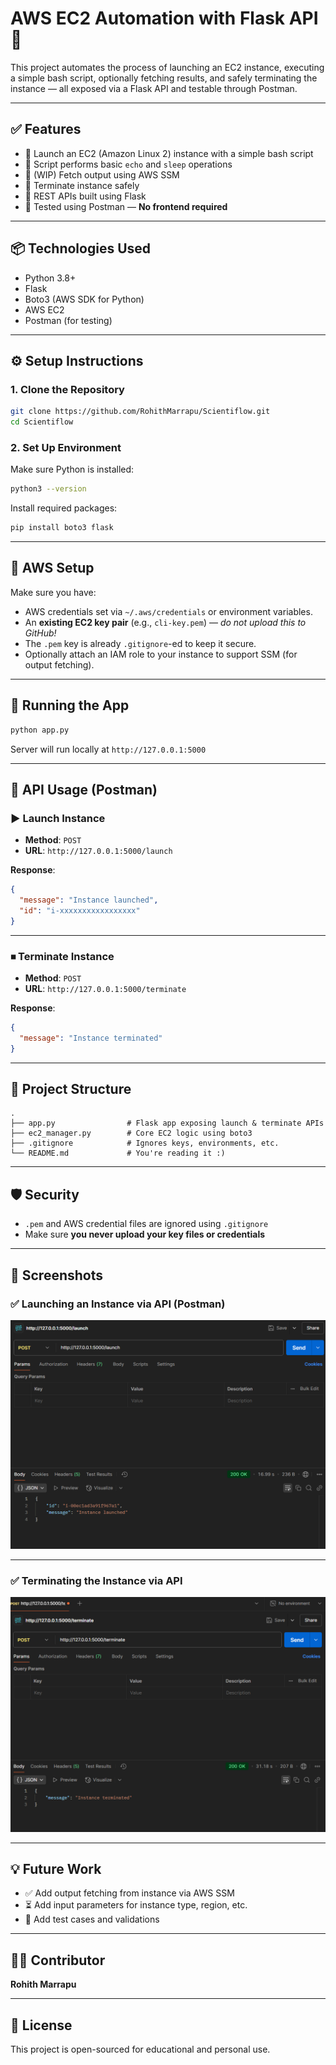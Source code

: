 
# AWS EC2 Automation with Flask API 🚀

This project automates the process of launching an EC2 instance, executing a simple bash script, optionally fetching results, and safely terminating the instance — all exposed via a Flask API and testable through Postman.

---

## ✅ Features

- 🔹 Launch an EC2 (Amazon Linux 2) instance with a simple bash script
- 🔹 Script performs basic `echo` and `sleep` operations
- 🔹 (WIP) Fetch output using AWS SSM
- 🔹 Terminate instance safely
- 🔹 REST APIs built using Flask
- 🔹 Tested using Postman — **No frontend required**

---

## 📦 Technologies Used

- Python 3.8+
- Flask
- Boto3 (AWS SDK for Python)
- AWS EC2
- Postman (for testing)

---

## ⚙️ Setup Instructions

### 1. Clone the Repository

```bash
git clone https://github.com/RohithMarrapu/Scientiflow.git
cd Scientiflow
````

### 2. Set Up Environment

Make sure Python is installed:

```bash
python3 --version
```

Install required packages:

```bash
pip install boto3 flask
```

---

## 🔐 AWS Setup

Make sure you have:

* AWS credentials set via `~/.aws/credentials` or environment variables.
* An **existing EC2 key pair** (e.g., `cli-key.pem`) — *do not upload this to GitHub!*
* The `.pem` key is already `.gitignore`-ed to keep it secure.
* Optionally attach an IAM role to your instance to support SSM (for output fetching).

---

## 🚀 Running the App

```bash
python app.py
```

Server will run locally at `http://127.0.0.1:5000`

---

## 🧪 API Usage (Postman)

### ▶️ Launch Instance

* **Method**: `POST`
* **URL**: `http://127.0.0.1:5000/launch`

**Response**:

```json
{
  "message": "Instance launched",
  "id": "i-xxxxxxxxxxxxxxxxx"
}
```

---

### ⏹ Terminate Instance

* **Method**: `POST`
* **URL**: `http://127.0.0.1:5000/terminate`

**Response**:

```json
{
  "message": "Instance terminated"
}
```

---

## 📂 Project Structure

```
.
├── app.py                # Flask app exposing launch & terminate APIs
├── ec2_manager.py        # Core EC2 logic using boto3
├── .gitignore            # Ignores keys, environments, etc.
└── README.md             # You're reading it :)
```

---

## 🛡️ Security

* `.pem` and AWS credential files are ignored using `.gitignore`
* Make sure **you never upload your key files or credentials**

---

## 📸 Screenshots

### ✅ Launching an Instance via API (Postman)

![Launch Screenshot](Launch.png)

---

### ✅ Terminating the Instance via API

![Terminate Screenshot](terminate.png)

---

## 💡 Future Work

* ✅ Add output fetching from instance via AWS SSM
* ⏳ Add input parameters for instance type, region, etc.
* 🧪 Add test cases and validations

---

## 🙋‍♂️ Contributor

**Rohith Marrapu**

---

## 📜 License

This project is open-sourced for educational and personal use.


